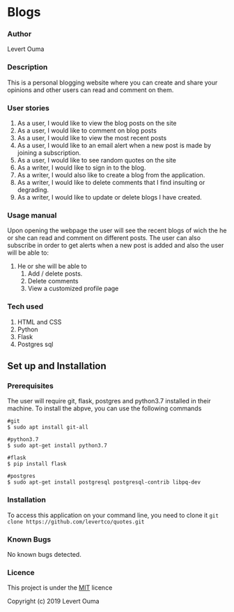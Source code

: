 # Blogs

### Author
Levert Ouma

### Description
This is a personal blogging website where you can create and share your opinions and other users can read and comment on them.

### User stories
1. As a user, I would like to view the blog posts on the site
2. As a user, I would like to comment on blog posts
3. As a user, I would like to view the most recent posts
4. As a user, I would like to an email alert when a new post is made by joining a subscription.
5. As a user, I would like to see random quotes on the site
6. As a writer, I would like to sign in to the blog.
7. As a writer, I would also like to create a blog from the application.
8. As a writer, I would like to delete comments that I find insulting or degrading.
9. As a writer, I would like to update or delete blogs I have created.

### Usage manual
Upon opening the webpage the user will see the recent blogs of wich the he or she can read and comment on different posts.
The user can also subscribe in order to get alerts when a new post is added and also the user will be able to:
1. He or she will be able to
    1. Add / delete posts.
    2. Delete comments
    3. View a customized profile page
    
### Tech used
1. HTML and CSS
2. Python
3. Flask
4. Postgres sql

## Set up and Installation
### Prerequisites
The user will require git, flask, postgres and python3.7 installed in their machine.
To install the abpve, you can use the following commands
```
#git
$ sudo apt install git-all

#python3.7
$ sudo apt-get install python3.7

#flask
$ pip install flask

#postgres
$ sudo apt-get install postgresql postgresql-contrib libpq-dev
```

### Installation
To access this application on your command line, you need to clone it 
`git clone https://github.com/levertco/quotes.git`

### Known Bugs
No known bugs detected.

### Licence
This project is under the [MIT](https://github.com/levertco/quotes/blob/master/LICENSE) licence

Copyright (c) 2019 Levert Ouma